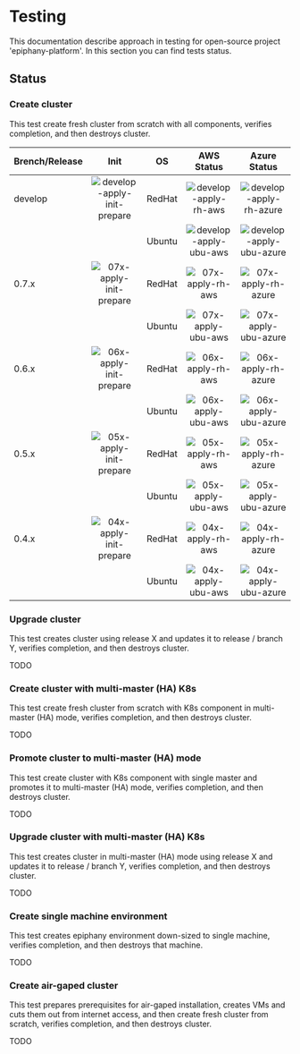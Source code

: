 ﻿# Testing

This documentation describe approach in testing for open-source project 'epiphany-platform'.
In this section you can find tests status. 

## Status

### Create cluster

This test create fresh cluster from scratch with all components, verifies completion, and then destroys cluster.  

| Brench/Release | Init                      | OS     | AWS Status           | Azure Status           |
| :---           | :---:                     | :---:  | :---:                | :---:                  |
| develop        | ![develop-apply-init-prepare] | RedHat | ![develop-apply-rh-aws]  | ![develop-apply-rh-azure]  |
|                |                           | Ubuntu | ![develop-apply-ubu-aws] | ![develop-apply-ubu-azure] |
| 0.7.x          | ![07x-apply-init-prepare] | RedHat | ![07x-apply-rh-aws]  | ![07x-apply-rh-azure]  |
|                |                           | Ubuntu | ![07x-apply-ubu-aws] | ![07x-apply-ubu-azure] |
| 0.6.x          | ![06x-apply-init-prepare] | RedHat | ![06x-apply-rh-aws]  | ![06x-apply-rh-azure]  |
|                |                           | Ubuntu | ![06x-apply-ubu-aws] | ![06x-apply-ubu-azure] |
| 0.5.x          | ![05x-apply-init-prepare] | RedHat | ![05x-apply-rh-aws]  | ![05x-apply-rh-azure]  |
|                |                           | Ubuntu | ![05x-apply-ubu-aws] | ![05x-apply-ubu-azure] |
| 0.4.x          | ![04x-apply-init-prepare] | RedHat | ![04x-apply-rh-aws]  | ![04x-apply-rh-azure]  |
|                |                           | Ubuntu | ![04x-apply-ubu-aws] | ![04x-apply-ubu-azure] |

### Upgrade cluster

This test creates cluster using release X and updates it to release / branch Y, verifies completion, and then destroys cluster.

TODO

### Create cluster with multi-master (HA) K8s

This test create fresh cluster from scratch with K8s component in multi-master (HA) mode, verifies completion, and then destroys cluster.

TODO

### Promote cluster to multi-master (HA) mode

This test create cluster with K8s component with single master and promotes it to multi-master (HA) mode, verifies completion, and then destroys cluster.

TODO

### Upgrade cluster with multi-master (HA) K8s

This test creates cluster in multi-master (HA) mode using release X and updates it to release / branch Y, verifies completion, and then destroys cluster.

TODO

### Create single machine environment

This test creates epiphany environment down-sized to single machine, verifies completion, and then destroys that machine.

TODO

### Create air-gaped cluster

This test prepares prerequisites for air-gaped installation, creates VMs and cuts them out from internet access, and then create fresh cluster from scratch, verifies completion, and then destroys cluster.

TODO

[develop-apply-init-prepare]: https://abb-epiphany.vsrm.visualstudio.com/_apis/public/Release/badge/ce756f3f-4d59-41c4-983e-e8643138cd4e/76/304
[develop-apply-rh-aws]: https://abb-epiphany.vsrm.visualstudio.com/_apis/public/Release/badge/ce756f3f-4d59-41c4-983e-e8643138cd4e/76/305
[develop-apply-rh-azure]: https://abb-epiphany.vsrm.visualstudio.com/_apis/public/Release/badge/ce756f3f-4d59-41c4-983e-e8643138cd4e/76/307
[develop-apply-ubu-aws]: https://abb-epiphany.vsrm.visualstudio.com/_apis/public/Release/badge/ce756f3f-4d59-41c4-983e-e8643138cd4e/76/306
[develop-apply-ubu-azure]: https://abb-epiphany.vsrm.visualstudio.com/_apis/public/Release/badge/ce756f3f-4d59-41c4-983e-e8643138cd4e/76/308

[07x-apply-init-prepare]: https://abb-epiphany.vsrm.visualstudio.com/_apis/public/Release/badge/ce756f3f-4d59-41c4-983e-e8643138cd4e/96/415
[07x-apply-rh-aws]: https://abb-epiphany.vsrm.visualstudio.com/_apis/public/Release/badge/ce756f3f-4d59-41c4-983e-e8643138cd4e/96/416
[07x-apply-rh-azure]: https://abb-epiphany.vsrm.visualstudio.com/_apis/public/Release/badge/ce756f3f-4d59-41c4-983e-e8643138cd4e/96/418
[07x-apply-ubu-aws]: https://abb-epiphany.vsrm.visualstudio.com/_apis/public/Release/badge/ce756f3f-4d59-41c4-983e-e8643138cd4e/96/417
[07x-apply-ubu-azure]: https://abb-epiphany.vsrm.visualstudio.com/_apis/public/Release/badge/ce756f3f-4d59-41c4-983e-e8643138cd4e/96/419

[06x-apply-init-prepare]: https://abb-epiphany.vsrm.visualstudio.com/_apis/public/Release/badge/ce756f3f-4d59-41c4-983e-e8643138cd4e/56/208
[06x-apply-rh-aws]: https://abb-epiphany.vsrm.visualstudio.com/_apis/public/Release/badge/ce756f3f-4d59-41c4-983e-e8643138cd4e/56/209
[06x-apply-rh-azure]: https://abb-epiphany.vsrm.visualstudio.com/_apis/public/Release/badge/ce756f3f-4d59-41c4-983e-e8643138cd4e/56/211
[06x-apply-ubu-aws]: https://abb-epiphany.vsrm.visualstudio.com/_apis/public/Release/badge/ce756f3f-4d59-41c4-983e-e8643138cd4e/56/210
[06x-apply-ubu-azure]: https://abb-epiphany.vsrm.visualstudio.com/_apis/public/Release/badge/ce756f3f-4d59-41c4-983e-e8643138cd4e/56/212

[05x-apply-init-prepare]: https://abb-epiphany.vsrm.visualstudio.com/_apis/public/Release/badge/ce756f3f-4d59-41c4-983e-e8643138cd4e/64/255
[05x-apply-rh-aws]: https://abb-epiphany.vsrm.visualstudio.com/_apis/public/Release/badge/ce756f3f-4d59-41c4-983e-e8643138cd4e/64/256
[05x-apply-rh-azure]: https://abb-epiphany.vsrm.visualstudio.com/_apis/public/Release/badge/ce756f3f-4d59-41c4-983e-e8643138cd4e/64/258
[05x-apply-ubu-aws]: https://abb-epiphany.vsrm.visualstudio.com/_apis/public/Release/badge/ce756f3f-4d59-41c4-983e-e8643138cd4e/64/257
[05x-apply-ubu-azure]: https://abb-epiphany.vsrm.visualstudio.com/_apis/public/Release/badge/ce756f3f-4d59-41c4-983e-e8643138cd4e/64/259

[04x-apply-init-prepare]: https://abb-epiphany.vsrm.visualstudio.com/_apis/public/Release/badge/ce756f3f-4d59-41c4-983e-e8643138cd4e/69/277
[04x-apply-rh-aws]: https://abb-epiphany.vsrm.visualstudio.com/_apis/public/Release/badge/ce756f3f-4d59-41c4-983e-e8643138cd4e/69/278
[04x-apply-rh-azure]: https://abb-epiphany.vsrm.visualstudio.com/_apis/public/Release/badge/ce756f3f-4d59-41c4-983e-e8643138cd4e/69/280
[04x-apply-ubu-aws]: https://abb-epiphany.vsrm.visualstudio.com/_apis/public/Release/badge/ce756f3f-4d59-41c4-983e-e8643138cd4e/69/279
[04x-apply-ubu-azure]: https://abb-epiphany.vsrm.visualstudio.com/_apis/public/Release/badge/ce756f3f-4d59-41c4-983e-e8643138cd4e/69/281
